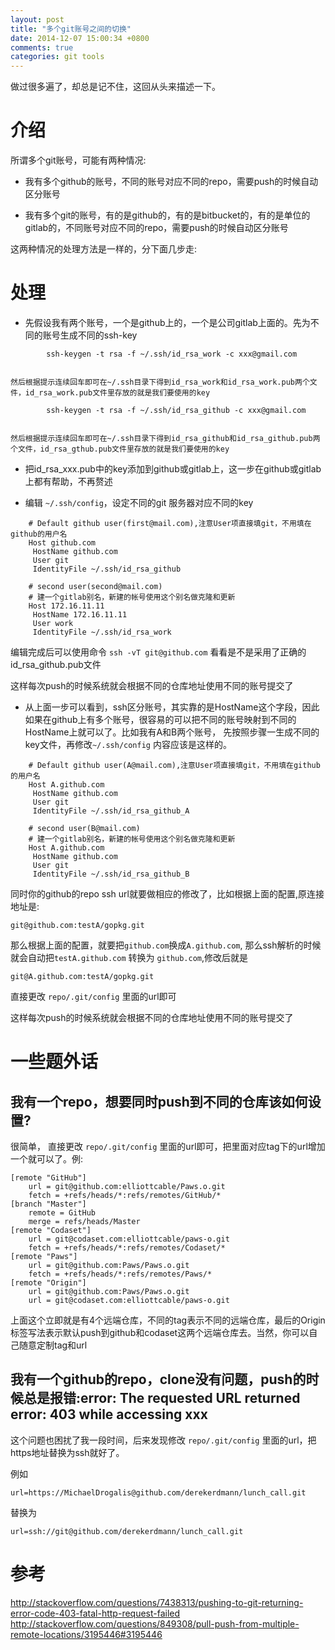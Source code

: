 ```yaml
---
layout: post
title: "多个git账号之间的切换"
date: 2014-12-07 15:00:34 +0800
comments: true
categories: git tools
---
```


做过很多遍了，却总是记不住，这回从头来描述一下。

介绍
===============================

所谓多个git账号，可能有两种情况:

* 我有多个github的账号，不同的账号对应不同的repo，需要push的时候自动区分账号

* 我有多个git的账号，有的是github的，有的是bitbucket的，有的是单位的gitlab的，不同账号对应不同的repo，需要push的时候自动区分账号

这两种情况的处理方法是一样的，分下面几步走:

处理
===============================

* 先假设我有两个账号，一个是github上的，一个是公司gitlab上面的。先为不同的账号生成不同的ssh-key

    
```
        ssh-keygen -t rsa -f ~/.ssh/id_rsa_work -c xxx@gmail.com
    
```

    然后根据提示连续回车即可在~/.ssh目录下得到id_rsa_work和id_rsa_work.pub两个文件，id_rsa_work.pub文件里存放的就是我们要使用的key

    
```
        ssh-keygen -t rsa -f ~/.ssh/id_rsa_github -c xxx@gmail.com
    
```

    然后根据提示连续回车即可在~/.ssh目录下得到id_rsa_github和id_rsa_github.pub两个文件，id_rsa_gthub.pub文件里存放的就是我们要使用的key

* 把id_rsa_xxx.pub中的key添加到github或gitlab上，这一步在github或gitlab上都有帮助，不再赘述

* 编辑 `~/.ssh/config`，设定不同的git 服务器对应不同的key


```
    # Default github user(first@mail.com),注意User项直接填git，不用填在github的用户名
    Host github.com
     HostName github.com
     User git
     IdentityFile ~/.ssh/id_rsa_github

    # second user(second@mail.com)
    # 建一个gitlab别名，新建的帐号使用这个别名做克隆和更新
    Host 172.16.11.11
     HostName 172.16.11.11
     User work
     IdentityFile ~/.ssh/id_rsa_work

```

编辑完成后可以使用命令 `ssh -vT git@github.com` 看看是不是采用了正确的id_rsa_github.pub文件

这样每次push的时候系统就会根据不同的仓库地址使用不同的账号提交了

* 从上面一步可以看到，ssh区分账号，其实靠的是HostName这个字段，因此如果在github上有多个账号，很容易的可以把不同的账号映射到不同的HostName上就可以了。比如我有A和B两个账号， 先按照步骤一生成不同的key文件，再修改`~/.ssh/config` 内容应该是这样的。


```
    # Default github user(A@mail.com),注意User项直接填git，不用填在github的用户名
    Host A.github.com
     HostName github.com
     User git
     IdentityFile ~/.ssh/id_rsa_github_A

    # second user(B@mail.com)
    # 建一个gitlab别名，新建的帐号使用这个别名做克隆和更新
    Host A.github.com
     HostName github.com
     User git
     IdentityFile ~/.ssh/id_rsa_github_B

```

同时你的github的repo ssh url就要做相应的修改了，比如根据上面的配置,原连接地址是:

    git@github.com:testA/gopkg.git

那么根据上面的配置，就要把`github.com`换成`A.github.com`, 那么ssh解析的时候就会自动把`testA.github.com` 转换为 `github.com`,修改后就是

    git@A.github.com:testA/gopkg.git

直接更改 `repo/.git/config` 里面的url即可

这样每次push的时候系统就会根据不同的仓库地址使用不同的账号提交了


一些题外话
===============================

我有一个repo，想要同时push到不同的仓库该如何设置?
--------------------------------------------------

很简单， 直接更改 `repo/.git/config` 里面的url即可，把里面对应tag下的url增加一个就可以了。例:


```
[remote "GitHub"]
    url = git@github.com:elliottcable/Paws.o.git
    fetch = +refs/heads/*:refs/remotes/GitHub/*
[branch "Master"]
    remote = GitHub
    merge = refs/heads/Master
[remote "Codaset"]
    url = git@codaset.com:elliottcable/paws-o.git
    fetch = +refs/heads/*:refs/remotes/Codaset/*
[remote "Paws"]
    url = git@github.com:Paws/Paws.o.git
    fetch = +refs/heads/*:refs/remotes/Paws/*
[remote "Origin"]
    url = git@github.com:Paws/Paws.o.git
    url = git@codaset.com:elliottcable/paws-o.git

```

上面这个立即就是有4个远端仓库，不同的tag表示不同的远端仓库，最后的Origin标签写法表示默认push到github和codaset这两个远端仓库去。当然，你可以自己随意定制tag和url

我有一个github的repo，clone没有问题，push的时候总是报错:error: The requested URL returned error: 403 while accessing xxx
--------------------------------------------------

这个问题也困扰了我一段时间，后来发现修改 `repo/.git/config` 里面的url，把https地址替换为ssh就好了。

例如

    url=https://MichaelDrogalis@github.com/derekerdmann/lunch_call.git

替换为

    url=ssh://git@github.com/derekerdmann/lunch_call.git

参考
===============================

http://stackoverflow.com/questions/7438313/pushing-to-git-returning-error-code-403-fatal-http-request-failed
http://stackoverflow.com/questions/849308/pull-push-from-multiple-remote-locations/3195446#3195446
